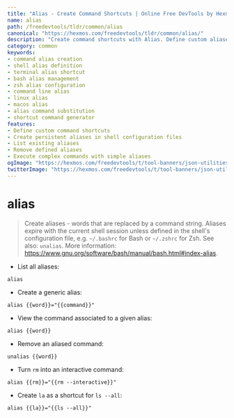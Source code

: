 ```yaml
---
title: "Alias - Create Command Shortcuts | Online Free DevTools by Hexmos"
name: alias
path: /freedevtools/tldr/common/alias
canonical: "https://hexmos.com/freedevtools/tldr/common/alias/"
description: "Create command shortcuts with Alias. Define custom aliases for frequently used commands to improve efficiency. Free online tool, no registration required."
category: common
keywords:
- command alias creation
- shell alias definition
- terminal alias shortcut
- bash alias management
- zsh alias configuration
- command line alias
- linux alias
- macos alias
- alias command substitution
- shortcut command generator
features:
- Define custom command shortcuts
- Create persistent aliases in shell configuration files
- List existing aliases
- Remove defined aliases
- Execute complex commands with simple aliases
ogImage: "https://hexmos.com/freedevtools/t/tool-banners/json-utilities-banner.png"
twitterImage: "https://hexmos.com/freedevtools/t/tool-banners/json-utilities-banner.png"
---
```


# alias

> Create aliases - words that are replaced by a command string.
> Aliases expire with the current shell session unless defined in the shell's configuration file, e.g. `~/.bashrc` for Bash or `~/.zshrc` for Zsh.
> See also: `unalias`.
> More information: <https://www.gnu.org/software/bash/manual/bash.html#index-alias>.

- List all aliases:

`alias`

- Create a generic alias:

`alias {{word}}="{{command}}"`

- View the command associated to a given alias:

`alias {{word}}`

- Remove an aliased command:

`unalias {{word}}`

- Turn `rm` into an interactive command:

`alias {{rm}}="{{rm --interactive}}"`

- Create `la` as a shortcut for `ls --all`:

`alias {{la}}="{{ls --all}}"`
